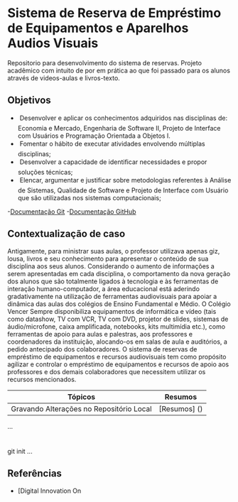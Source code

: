 # Sistema de Reserva de Empréstimo de Equipamentos e Aparelhos Audios Visuais

Repositorio para desenvolvimento do sistema de reservas.
Projeto acadêmico com intuito de por em prática ao que foi passado para os alunos através de videos-aulas e livros-texto. 

## Objetivos
-  Desenvolver e aplicar os conhecimentos adquiridos nas disciplinas de: 
Economia e
Mercado, Engenharia de Software II, Projeto de Interface com Usuários e Programação
Orientada a Objetos I.
-  Fomentar o hábito de executar atividades envolvendo múltiplas disciplinas;
-  Desenvolver a capacidade de identificar necessidades e propor soluções técnicas;
-  Elencar, argumentar e justificar sobre metodologias referentes à Análise de Sistemas,
Qualidade de Software e Projeto de Interface com Usuário que são utilizadas nos sistemas
computacionais;

-[Documentação Git](https//:git-scm.com/doc)
-[Documentação GitHub](https//:docs.github.com/)

## Contextualização de caso

Antigamente, para ministrar suas aulas, o professor utilizava apenas giz, lousa, livros e seu
conhecimento para apresentar o conteúdo de sua disciplina aos seus alunos. Considerando
o aumento de informações a serem apresentadas em cada disciplina, o comportamento
da nova geração dos alunos que são totalmente ligados à tecnologia e às ferramentas
de interação humano-computador, a área educacional está aderindo gradativamente na
utilização de ferramentas audiovisuais para apoiar a dinâmica das aulas dos colégios de
Ensino Fundamental e Médio.
O Colégio Vencer Sempre disponibiliza equipamentos de informática e vídeo (tais como
datashow, TV com VCR, TV com DVD, projetor de slides, sistemas de áudio/microfone, caixa
amplificada, notebooks, kits multimídia etc.), como ferramentas de apoio para aulas e
palestras, aos professores e coordenadores da instituição, alocando-os em salas de aula e
auditórios, a pedido antecipado dos colaboradores.
O sistema de reservas de empréstimo de equipamentos e recursos audiovisuais tem
como propósito agilizar e controlar o empréstimo de equipamentos e recursos de apoio aos
professores e dos demais colaboradores que necessitem utilizar os recursos mencionados.



| Tópicos | Resumos |
|------|---------|
| Gravando Alterações no Repositório Local | [Resumos] ()|

...
#

git init
...

## Referências
- [Digital Innovation On
